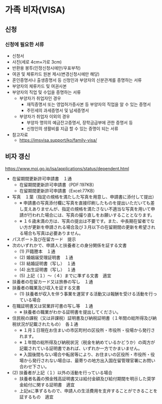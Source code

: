 # 가족 비자(VISA)

## 신청

### 신청에 필요한 서류

- 신청서
- 사진(세로 4cm×가로 3cm)
- 반환용 봉투(인정신청시에만/우표부착)
- 여권 및 체류카드 원본 제시(변경신청시에만 해당)
- 혼인증명서나 출생증명서 등 신청인과 부양자의 신분관계를 증명하는 서류
- 부양자의 체류카드 및 여권사본
- 부양자의 직업 및 수입을 증명하는 서류
  - 부양자가 취업자인 경우
    - 재직증명서 또는 영업허가증사본 등 부양자의 직업을 알 수 있는 증명서
    - 주민세의 과세증명서 및 납세증명서
  - 부양자가 취업자 이외의 경우
    - 부양자 명의의 예금잔고증명서, 장학금급부에 관한 증명서 등
    - 신청인의 생활비를 지급 할 수 있는 증명이 되는 서류
- 참고자료
  - https://imsvisa.support/ko/family-visa/
 

## 비자 갱신

https://www.moj.go.jp/isa/applications/status/dependent.html

- 在留期間更新許可申請書　１通
  - 在留期間更新許可申請書（PDF:197KB）
  - 在留期間更新許可申請書（Excel:77KB）
- 写真　１葉（指定の規格を満たした写真を用意し、申請書に添付して提出）
  - ※ 申請書の写真添付欄に写真を直接印刷したものを提出いただいても差し支えありませんが、指定の規格を満たさない不適当な写真を用いて申請が行われた場合には、写真の撮り直しをお願いすることとなります。
  - ※ １６歳未満の方は、写真の提出は不要です。また、中長期在留者でない方が更新を申請される場合及び３月以下の在留期間の更新を希望される場合も写真は必要ありません。
- パスポート及び在留カード　提示
- 次のいずれかで、申請人と扶養者との身分関係を証する文書
  - (1) 戸籍謄本　１通
  - (2) 婚姻届受理証明書　１通
  - (3) 結婚証明書（写し）　１通
  - (4) 出生証明書（写し）　１通
  - (5) 上記（１）～（４）までに準ずる文書　適宜
- 扶養者の在留カード又は旅券の写し　１通
- 扶養者の職業及び収入を証する文書
  - (1) 扶養者が収入を伴う事業を運営する活動又は報酬を受ける活動を行っている場合
- 在職証明書又は営業許可書の写し等　１通
  - ※ 扶養者の職業がわかる証明書を提出してください。
- 住民税の課税（又は非課税）証明書及び納税証明書（１年間の総所得及び納税状況が記載されたもの）　各１通
  - ※ １月１日現在お住まいの市区町村の区役所・市役所・役場から発行されます。
  - ※ １年間の総所得及び納税状況（税金を納めているかどうか）の両方が記載されている証明書であれば、いずれか一方でかまいません。
  - ※ 入国後間もない場合や転居等により、お住まいの区役所・市役所・役場から発行されない場合は、最寄りの地方出入国在留管理官署にお問い合わせ下さい。
- (2) 扶養者が上記（１）以外の活動を行っている場合
  - 扶養者名義の預金残高証明書又は給付金額及び給付期間を明示した奨学金給付に関する証明書　適宜
  - 上記aに準ずるもので、申請人の生活費用を支弁することができることを証するもの　適宜
